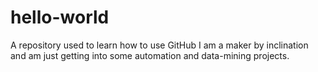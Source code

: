 # hello-world
A repository used to learn how to use GitHub
I am a maker by inclination and am just getting into some automation and data-mining projects.
